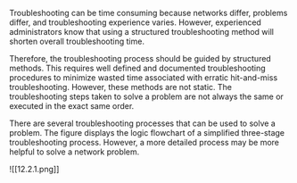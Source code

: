 Troubleshooting can be time consuming because networks differ, problems differ, and troubleshooting experience varies. However, experienced administrators know that using a structured troubleshooting method will shorten overall troubleshooting time.

Therefore, the troubleshooting process should be guided by structured methods. This requires well defined and documented troubleshooting procedures to minimize wasted time associated with erratic hit-and-miss troubleshooting. However, these methods are not static. The troubleshooting steps taken to solve a problem are not always the same or executed in the exact same order.

There are several troubleshooting processes that can be used to solve a problem. The figure displays the logic flowchart of a simplified three-stage troubleshooting process. However, a more detailed process may be more helpful to solve a network problem.

![[12.2.1.png]]

